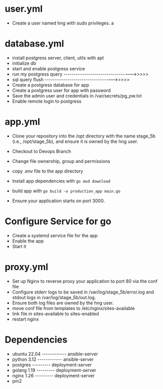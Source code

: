 

# user.yml
- Create a user named hng with sudo privileges.
a

# database.yml
- install postgress server, client, utils with apt
- initialize db
- start and enable postgress service
- run my postgress query --------------------------------->>>>>
- sql query flush        --------------------------------->>>>>
- Create a postgress database for app
- Create a postgress user for app with password
- Save the admin user and credentials in /var/secrets/pg_pw.txt
- Enable remote login to postgress


# app.yml
- Clone your repository into the /opt directory with the name stage_5b (i.e., /opt/stage_5b), and ensure it is owned by the hng user.
- Checkout to Devops Branch
- Change file ownership, group and permissions
- copy .env file to the app directory

- Install app dependencies with `go mod download`
- build app with `go build -o production_app main.go`
- Ensure your application starts on port 3000.

# Configure Service for go
- Create a systemd service file for the app
- Enable the app
- Start it

# proxy.yml
- Set up Nginx to reverse proxy your application to port 80 via the conf file
- Configure stderr logs to be saved in /var/log/stage_5b/error.log and stdout logs in /var/log/stage_5b/out.log.
- Ensure both log files are owned by the hng user.
- move conf file from templates to /etc/nginx/sites-available
- link file in sites-available to sites-enabled
- restart nginx


# Dependencies
- ubuntu 22.04 ------------ ansible-server
- python 3.12  ------------ ansible-server
- postgres --------- deployment-server
- golang 1.19 --------- deployment-server
- nginx 1.26 --------- deployment-server
- pm2
